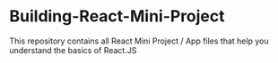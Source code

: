 # Building-React-Mini-Project
This repository contains all React Mini Project / App files that help you understand the basics of React.JS 
